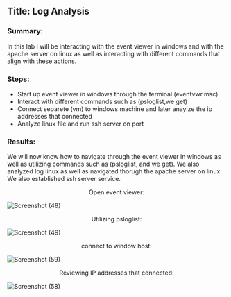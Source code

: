 
## Title: Log Analysis

### Summary: 
In this lab i will be interacting with the event viewer in windows and with the apache server on linux as well as interacting with different commands that align with these actions.


 ### Steps: 
 - Start up event viewer in windows through the terminal (eventvwr.msc)
 - Interact with different commands such as (psloglist,we get) 
 - Connect separete (vm) to windows machine and later anaylze the ip addresses that connected
 - Analyze linux file and run ssh server on port

### Results: 
We will now know how to navigate through the event viewer in windows as well as utilizing commands such as (psloglist, and we get). We also analyzed log linux as well as navigated thorugh the apache server on linux. We also established ssh server service.

 
 <p align="center">
Open event viewer: <br/>

  ![Screenshot (48)](https://github.com/Darencama/Cybersecurity-Training-Lab-Exercises/assets/134806131/f84484bd-5e54-4c0b-8ef7-617aff81a40e)

   
 <p align="center">
Utilizing psloglist: <br/>

![Screenshot (49)](https://github.com/Darencama/Cybersecurity-Training-Lab-Exercises/assets/134806131/22ea3baf-c419-477b-a245-d77aea1be408)

 
 <p align="center">
connect to window host: <br/>

  ![Screenshot (59)](https://github.com/Darencama/Cybersecurity-Training-Lab-Exercises/assets/134806131/bea43273-9876-44ee-ac06-9e3a2cab41e9)

 
 <p align="center">
Reviewing IP addresses that connected: <br/>

![Screenshot (58)](https://github.com/Darencama/Cybersecurity-Training-Lab-Exercises/assets/134806131/1911abda-c395-402c-bb73-ba30cbb77e00)

  


